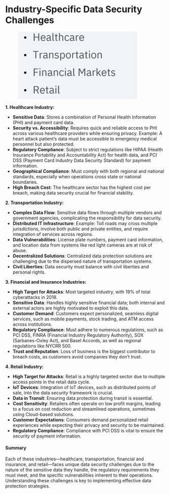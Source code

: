 # Industry-Specific Data Security Challenges

<figure><img src="../.gitbook/assets/image (43).png" alt=""><figcaption></figcaption></figure>

**1. Healthcare Industry:**

* **Sensitive Data**: Stores a combination of Personal Health Information (PHI) and payment card data.
* **Security vs. Accessibility**: Requires quick and reliable access to PHI across various healthcare providers while ensuring privacy. Example: A heart attack patient’s data must be accessible to emergency medical personnel but also protected.
* **Regulatory Compliance**: Subject to strict regulations like HIPAA (Health Insurance Portability and Accountability Act) for health data, and PCI DSS (Payment Card Industry Data Security Standard) for payment information.
* **Geographical Compliance**: Must comply with both regional and national standards, especially when operations cross state or national boundaries.
* **High Breach Cost**: The healthcare sector has the highest cost per breach, making data security crucial for financial stability.

**2. Transportation Industry:**

* **Complex Data Flow**: Sensitive data flows through multiple vendors and government agencies, complicating the responsibility for data security.
* **Distributed IT Infrastructure**: Example: Toll roads may cross multiple jurisdictions, involve both public and private entities, and require integration of services across regions.
* **Data Vulnerabilities**: License plate numbers, payment card information, and location data from systems like red light cameras are at risk of abuse.
* **Decentralized Solutions**: Centralized data protection solutions are challenging due to the dispersed nature of transportation systems.
* **Civil Liberties**: Data security must balance with civil liberties and personal rights.

**3. Financial and Insurance Industries:**

* **High Target for Attacks**: Most targeted industry, with 19% of total cyberattacks in 2018.
* **Sensitive Data**: Handles highly sensitive financial data; both internal and external actors are highly motivated to exploit this data.
* **Customer Demand**: Customers expect personalized, seamless digital services, such as mobile payments, stock trading, and ATM access across institutions.
* **Regulatory Compliance**: Must adhere to numerous regulations, such as PCI DSS, FINRA (Financial Industry Regulatory Authority), SOX (Sarbanes-Oxley Act), and Basel Accords, as well as regional regulations like NYCRR 500.
* **Trust and Reputation**: Loss of business is the biggest contributor to breach costs, as customers avoid companies they don’t trust.

**4. Retail Industry:**

* **High Target for Attacks**: Retail is a highly targeted sector due to multiple access points in the retail data cycle.
* **IoT Devices**: Integration of IoT devices, such as distributed points of sale, into the data security framework is crucial.
* **Data in Transit**: Ensuring data protection during transit is essential.
* **Cost Sensitivity**: Retailers often operate on low profit margins, leading to a focus on cost reduction and streamlined operations, sometimes using Cloud-based solutions.
* **Customer Expectations**: Consumers demand personalized retail experiences while expecting their privacy and security to be maintained.
* **Regulatory Compliance**: Compliance with PCI DSS is vital to ensure the security of payment information.

#### Summary

Each of these industries—healthcare, transportation, financial and insurance, and retail—faces unique data security challenges due to the nature of the sensitive data they handle, the regulatory requirements they must meet, and the specific vulnerabilities inherent to their operations. Understanding these challenges is key to implementing effective data protection strategies.
